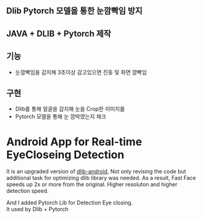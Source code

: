 

## Dlib Pytorch 모델을 통한 눈깜빡임 방지
## JAVA + DLIB + Pytorch 제작

## 기능
- 눈깜빡임을 감지해 3초이상 감고있으면 진동 및 화면 깜빡임

## 구현
- Dlib를 통해 얼굴을 감지해 눈을 Crop한 이미지를 
- Pytorch 모델을 통해 눈 깜박였는지 체크 


# Android App for Real-time EyeCloseing Detection

It is an upgraded version of [dlib-android](https://github.com/tzutalin/dlib-android), Not only revising the code but additional task for optimizing dlib library was needed. 
As a result, Fast Face speeds up 2x or more from the original. Higher resoluton and higher detection speed.<br />

And I added Pytorch Lib for Detection Eye closing.<br />
It used by Dlib + Pytorch<br />
<br />
